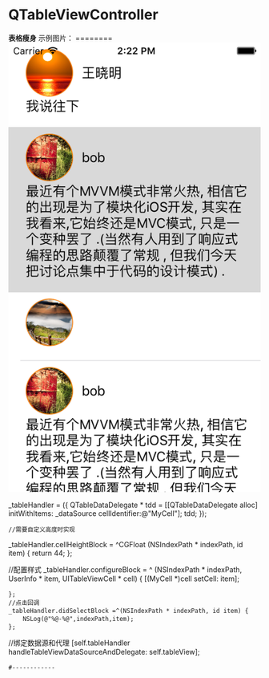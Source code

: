 # QTableViewController
**表格瘦身**
    示例图片：
    ========
    ![image](https://github.com/914813666/QTableViewController/blob/master/infoImg/Simulator%20Screen%20Shot%202015%E5%B9%B412%E6%9C%8818%E6%97%A5%20%E4%B8%8B%E5%8D%882.22.03.png)
    
_tableHandler = ({
      QTableDataDelegate * tdd = [[QTableDataDelegate alloc] initWithItems: _dataSource cellIdentifier:@"MyCell"];
        tdd;
    });
   
    //需要自定义高度时实现
   _tableHandler.cellHeightBlock = ^CGFloat (NSIndexPath * indexPath, id item) {
       return 44;
   };


//配置样式
    _tableHandler.configureBlock =  ^ (NSIndexPath * indexPath, UserInfo  * item, UITableViewCell * cell) {
        [(MyCell *)cell setCell: item];
        
    };
    //点击回调
    _tableHandler.didSelectBlock =^(NSIndexPath * indexPath, id item) {
        NSLog(@"%@-%@",indexPath,item);
    };
//绑定数据源和代理
    [self.tableHandler handleTableViewDataSourceAndDelegate: self.tableView];
    
    #------------
    
    

    
